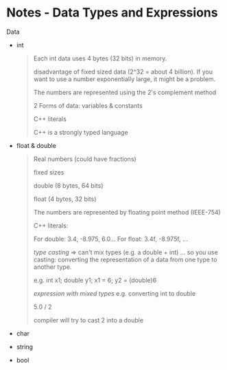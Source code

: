 # Notes - Data Types and Expressions

Data

- int

  > Each int data uses 4 bytes (32 bits) in memory.
  >
  > disadvantage of fixed sized data (2^32 = about 4 billion). If you want to use a number exponentially large, it might be a problem.
  >
  > The numbers are represented using the 2's complement method
  >
  > 2 Forms of data: variables & constants
  >
  > C++ literals
  >
  > C++ is a strongly typed language

- float & double

  > Real numbers (could have fractions)
  >
  > fixed sizes
  >
  > double (8 bytes, 64 bits)
  >
  > float (4 bytes, 32 bits)
  >
  > The numbers are represented by floating point method (IEEE-754)
  >
  > C++ literals:
  >
  > For double: 3.4, -8.975, 6.0...
  > For float: 3.4f, -8.975f, ...
  >
  > _type casting_ => can't mix types (e.g. a double + int) ... so you use casting: converting the representation of a data from one type to another type.
  >
  > e.g. int x1; double y1; x1 = 6; y2 = (double)6
  >
  > _expression with mixed types_
  > e.g. converting int to double
  >
  > 5.0 / 2
  >
  > compiler will try to cast 2 into a double

- char
- string
- bool
